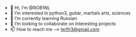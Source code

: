 - 👋 Hi, I’m @ROB1NL
- 👀 I’m interested in python3, guitar, martials arts, sciences
- 🌱 I’m currently learning Russian
- 💞️ I’m looking to collaborate on Interesting projects
- 📫 How to reach me --> lerlfr3@gmail.com

<!---
ROB1NL/ROB1NL is a ✨ special ✨ repository because its `README.md` (this file) appears on your GitHub profile.
You can click the Preview link to take a look at your changes.
--->
